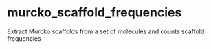 # murcko_scaffold_frequencies
Extract Murcko scaffolds from a set of molecules and counts scaffold frequencies
